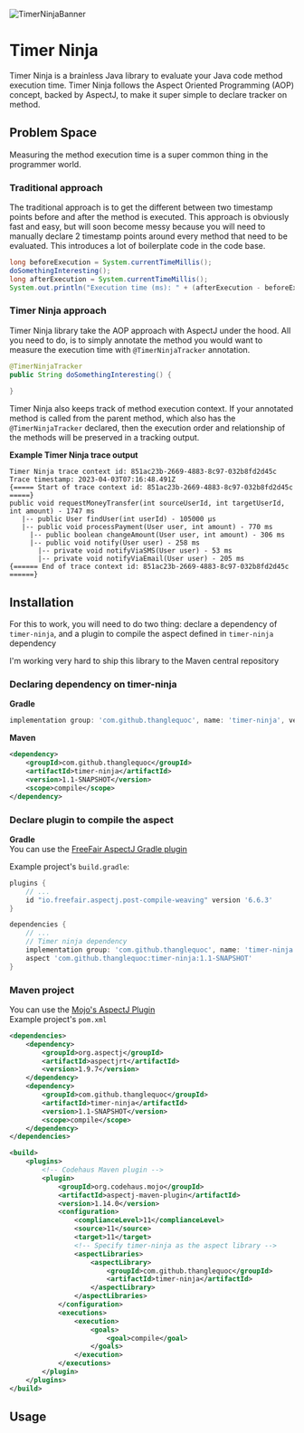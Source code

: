 ![TimerNinjaBanner](https://i.imgur.com/dOdfZmV.png)
# Timer Ninja
Timer Ninja is a brainless Java library to evaluate your Java code method execution time.
Timer Ninja follows the Aspect Oriented Programming (AOP) concept, backed by AspectJ, to make it super simple
to declare tracker on method.

## Problem Space
Measuring the method execution time is a super common thing in the programmer world.

### Traditional approach
The traditional approach is to get the different between two timestamp points before and after the method is executed.
This approach is obviously fast and easy, but will soon become messy because you will need to manually declare 2 timestamp points
around every method that need to be evaluated. This introduces a lot of boilerplate code in the code base.

```java
long beforeExecution = System.currentTimeMillis();
doSomethingInteresting();
long afterExecution = System.currentTimeMillis();
System.out.println("Execution time (ms): " + (afterExecution - beforeExecution));
```

### Timer Ninja approach
Timer Ninja library take the AOP approach with AspectJ under the hood. All you need to do, is to simply
annotate the method you would want to measure the execution time with `@TimerNinjaTracker` annotation.

```java
@TimerNinjaTracker
public String doSomethingInteresting() {
     
}
```

Timer Ninja also keeps track of method execution context. If your annotated method is called from the parent method, which also has the 
`@TimerNinjaTracker` declared, then the execution order and relationship of the methods will be preserved in a tracking output.

**Example Timer Ninja trace output**  
```shell
Timer Ninja trace context id: 851ac23b-2669-4883-8c97-032b8fd2d45c
Trace timestamp: 2023-04-03T07:16:48.491Z
{===== Start of trace context id: 851ac23b-2669-4883-8c97-032b8fd2d45c =====}
public void requestMoneyTransfer(int sourceUserId, int targetUserId, int amount) - 1747 ms
   |-- public User findUser(int userId) - 105000 µs
   |-- public void processPayment(User user, int amount) - 770 ms
     |-- public boolean changeAmount(User user, int amount) - 306 ms
     |-- public void notify(User user) - 258 ms
       |-- private void notifyViaSMS(User user) - 53 ms
       |-- private void notifyViaEmail(User user) - 205 ms
{====== End of trace context id: 851ac23b-2669-4883-8c97-032b8fd2d45c ======}
```


## Installation
For this to work, you will need to do two thing: declare a dependency of `timer-ninja`, and a plugin to compile
the aspect defined in `timer-ninja` dependency

I'm working very hard to ship this library to the Maven central repository


### Declaring dependency on timer-ninja
**Gradle**  
```groovy
implementation group: 'com.github.thanglequoc', name: 'timer-ninja', version: '1.1-SNAPSHOT'
```

**Maven**  
```xml
<dependency>
    <groupId>com.github.thanglequoc</groupId>
    <artifactId>timer-ninja</artifactId>
    <version>1.1-SNAPSHOT</version>
    <scope>compile</scope>
</dependency>
```

### Declare plugin to compile the aspect
**Gradle**  
You can use the [FreeFair AspectJ Gradle plugin](https://github.com/freefair/gradle-plugins)

Example project's `build.gradle`:

```groovy
plugins {
    // ...
    id "io.freefair.aspectj.post-compile-weaving" version '6.6.3'
}

dependencies {
    // ...
    // Timer ninja dependency
    implementation group: 'com.github.thanglequoc', name: 'timer-ninja', version: '1.1-SNAPSHOT'
    aspect 'com.github.thanglequoc:timer-ninja:1.1-SNAPSHOT'
}
```

### Maven project
You can use the [Mojo's AspectJ Plugin](https://www.mojohaus.org/aspectj-maven-plugin/index.html)  
Example project's `pom.xml`

```xml
<dependencies>
    <dependency>
        <groupId>org.aspectj</groupId>
        <artifactId>aspectjrt</artifactId>
        <version>1.9.7</version>
    </dependency>
    <dependency>
        <groupId>com.github.thanglequoc</groupId>
        <artifactId>timer-ninja</artifactId>
        <version>1.1-SNAPSHOT</version>
        <scope>compile</scope>
    </dependency>
</dependencies>

<build>
    <plugins>
        <!-- Codehaus Maven plugin -->
        <plugin>
            <groupId>org.codehaus.mojo</groupId>
            <artifactId>aspectj-maven-plugin</artifactId>
            <version>1.14.0</version>
            <configuration>
                <complianceLevel>11</complianceLevel>
                <source>11</source>
                <target>11</target>
                <!-- Specify timer-ninja as the aspect library -->
                <aspectLibraries>
                    <aspectLibrary>
                        <groupId>com.github.thanglequoc</groupId>
                        <artifactId>timer-ninja</artifactId>
                    </aspectLibrary>
                </aspectLibraries>
            </configuration>
            <executions>
                <execution>
                    <goals>
                        <goal>compile</goal>
                    </goals>
                </execution>
            </executions>
        </plugin>
    </plugins>
</build>
```

## Usage

